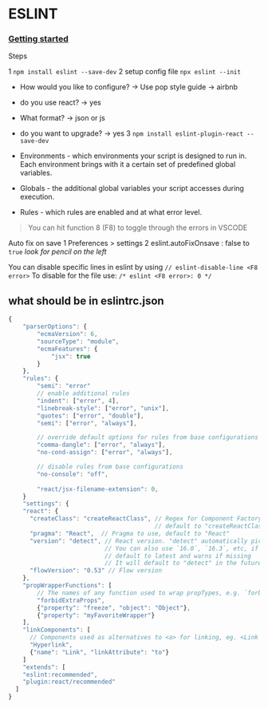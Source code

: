 # ESLINT

### [Getting started](https://eslint.org/docs/user-guide/getting-started)

Steps

1 `npm install eslint --save-dev`
2 setup config file `npx eslint --init`
  - How would you like to configure? -> Use pop style guide -> airbnb
  - do you use react? -> yes
  - What format? -> json or js
  - do you want to upgrade? -> yes
3 `npm install eslint-plugin-react --save-dev`

- Environments - which environments your script is designed to run in. Each environment brings with it a certain set of predefined global variables.
- Globals - the additional global variables your script accesses during execution.
- Rules - which rules are enabled and at what error level.

> You can hit function 8 (F8) to toggle through the errors in VSCODE

Auto fix on save
1 Preferences > settings
2 eslint.autoFixOnsave : false to `true` *look for pencil on the left*


You can disable specific lines in eslint by using `// eslint-disable-line <F8 error>`
To disable for the file use: `/* eslint <F8 error>: 0 */`

## what should be in eslintrc.json

```js
{
    "parserOptions": {
        "ecmaVersion": 6,
        "sourceType": "module",
        "ecmaFeatures": {
            "jsx": true
        }
    },
    "rules": {
        "semi": "error"
        // enable additional rules
        "indent": ["error", 4],
        "linebreak-style": ["error", "unix"],
        "quotes": ["error", "double"],
        "semi": ["error", "always"],

        // override default options for rules from base configurations
        "comma-dangle": ["error", "always"],
        "no-cond-assign": ["error", "always"],

        // disable rules from base configurations
        "no-console": "off",
        
        "react/jsx-filename-extension": 0,
    }
    "settings": {
    "react": {
      "createClass": "createReactClass", // Regex for Component Factory to use,
                                         // default to "createReactClass"
      "pragma": "React",  // Pragma to use, default to "React"
      "version": "detect", // React version. "detect" automatically picks the version you have installed.
                           // You can also use `16.0`, `16.3`, etc, if you want to override the detected value.
                           // default to latest and warns if missing
                           // It will default to "detect" in the future
      "flowVersion": "0.53" // Flow version
    },
    "propWrapperFunctions": [
        // The names of any function used to wrap propTypes, e.g. `forbidExtraProps`. If this isn't set, any propTypes wrapped in a function will be skipped.
        "forbidExtraProps",
        {"property": "freeze", "object": "Object"},
        {"property": "myFavoriteWrapper"}
    ],
    "linkComponents": [
      // Components used as alternatives to <a> for linking, eg. <Link to={ url } />
      "Hyperlink",
      {"name": "Link", "linkAttribute": "to"}
    ]
    "extends": [
    "eslint:recommended",
    "plugin:react/recommended"
  ]
}

```
